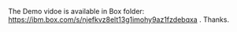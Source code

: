 The Demo vidoe is available in Box folder: https://ibm.box.com/s/njefkvz8elt13g1imohy9az1fzdebqxa . Thanks.